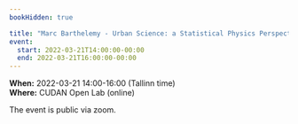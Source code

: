 ```yaml
---
bookHidden: true

title: "Marc Barthelemy - Urban Science: a Statistical Physics Perspective"
event:
  start: 2022-03-21T14:00:00-00:00
  end: 2022-03-21T16:00:00-00:00
---
```


**When:**  2022-03-21 14:00-16:00 (Tallinn time)  
**Where:** CUDAN Open Lab (online)

The event is public via zoom.  

